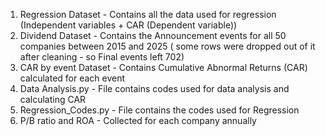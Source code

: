 1. Regression Dataset - Contains all the data used for regression (Independent variables + CAR (Dependent variable))
2. Dividend Dataset - Contains the Announcement events for all 50 companies between 2015 and 2025 ( some rows were dropped out of it after cleaning - so Final events left 702)
3. CAR by event Dataset - Contains Cumulative Abnormal Returns (CAR) calculated for each event
4. Data Analysis.py - File contains codes used for data analysis and calculating CAR
5. Regression_Codes.py - File contains the codes used for Regression
6. P/B ratio and ROA - Collected for each company annually
